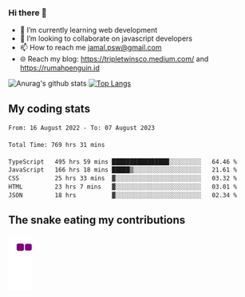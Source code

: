 ### Hi there 👋

<!--
**padepokanpenguin/padepokanpenguin** is a ✨ _special_ ✨ repository because its `README.md` (this file) appears on your GitHub profile.
-->

- 🌱 I’m currently learning  web development
- 👯 I’m looking to collaborate on javascript developers
- 📫 How to reach me jamal.psw@gmail.com
- 🌐 Reach my blog:
   https://tripletwinsco.medium.com/ and
   https://rumahpenguin.id

![Anurag's github stats](https://github-readme-stats.vercel.app/api?username=padepokanpenguin&count_private=true&disable_animations=false&show_icons=true&theme=default)
[![Top Langs](https://github-readme-stats.vercel.app/api/top-langs/?username=padepokanpenguin&theme=default&layout=compact)](https://github.com/padepokanpenguin)

## My coding stats

<!--START_SECTION:waka-->

```txt
From: 16 August 2022 - To: 07 August 2023

Total Time: 769 hrs 31 mins

TypeScript   495 hrs 59 mins ████████████████░░░░░░░░░   64.46 %
JavaScript   166 hrs 18 mins █████▒░░░░░░░░░░░░░░░░░░░   21.61 %
CSS          25 hrs 33 mins  ▓░░░░░░░░░░░░░░░░░░░░░░░░   03.32 %
HTML         23 hrs 7 mins   ▓░░░░░░░░░░░░░░░░░░░░░░░░   03.01 %
JSON         18 hrs          ▓░░░░░░░░░░░░░░░░░░░░░░░░   02.34 %
```

<!--END_SECTION:waka-->


## The snake eating my contributions
![snake gif](https://github.com/padepokanpenguin/padepokanpenguin/blob/output/github-contribution-grid-snake.gif)
